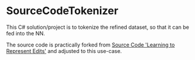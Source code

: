 # SourceCodeTokenizer

This C# solution/project is to tokenize the refined dataset, so that it can be fed into the NN.

The source code is practically forked from [Source Code 'Learning to Represent Edits'](https://github.com/microsoft/msrc-dpu-learning-to-represent-edits) and adjusted to this use-case.
